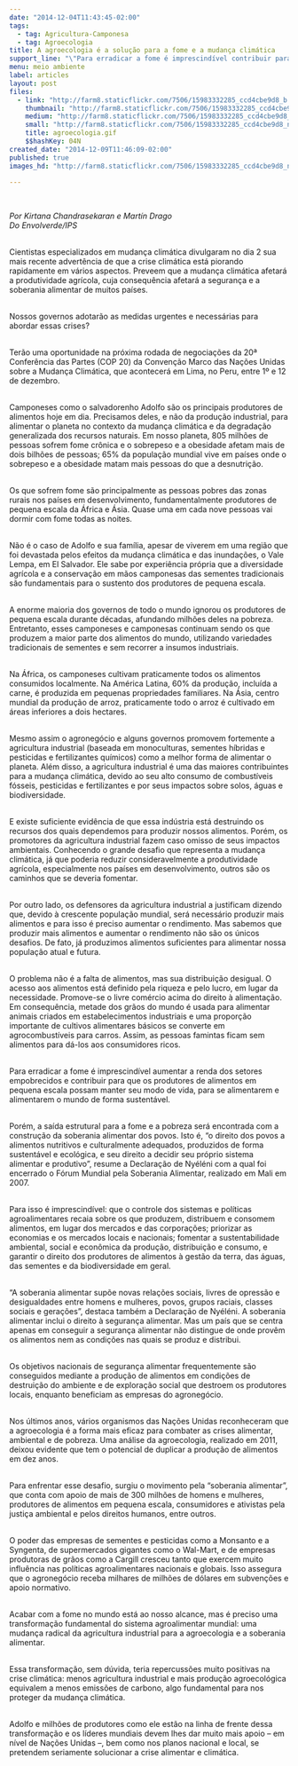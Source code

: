 ```yaml
---
date: "2014-12-04T11:43:45-02:00"
tags:
  - tag: Agricultura-Camponesa
  - tag: Agroecologia
title: A agroecologia é a solução para a fome e a mudança climática
support_line: "\"Para erradicar a fome é imprescindível contribuir para que os produtores de alimentos possam manter seu modo de vida\"."
menu: meio ambiente
label: articles
layout: post
files:
  - link: "http://farm8.staticflickr.com/7506/15983332285_ccd4cbe9d8_b.jpg"
    thumbnail: "http://farm8.staticflickr.com/7506/15983332285_ccd4cbe9d8_t.jpg"
    medium: "http://farm8.staticflickr.com/7506/15983332285_ccd4cbe9d8_z.jpg"
    small: "http://farm8.staticflickr.com/7506/15983332285_ccd4cbe9d8_n.jpg"
    title: agroecologia.gif
    $$hashKey: 04N
created_date: "2014-12-09T11:46:09-02:00"
published: true
images_hd: "http://farm8.staticflickr.com/7506/15983332285_ccd4cbe9d8_n.jpg"

---
```

<div id="content-header">
<div id="content-title">
<p>&nbsp;</p>
</div>
</div>

<div id="content-area">
<div id="default-content">
<div id="node-16833">
<div>
<div>
<p><em>Por Kirtana Chandrasekaran e Mart&iacute;n Drago<br />
Do Envolverde/IPS</em></p>

<p><br />
Cientistas especializados em mudan&ccedil;a clim&aacute;tica divulgaram no dia 2 sua mais recente advert&ecirc;ncia de que a crise clim&aacute;tica est&aacute; piorando rapidamente em v&aacute;rios aspectos. Preveem que a mudan&ccedil;a clim&aacute;tica afetar&aacute; a produtividade agr&iacute;cola, cuja consequ&ecirc;ncia afetar&aacute; a seguran&ccedil;a e a soberania alimentar de muitos pa&iacute;ses.</p>

<p><br />
Nossos governos adotar&atilde;o as medidas urgentes e necess&aacute;rias para abordar essas crises?</p>

<p><br />
Ter&atilde;o uma oportunidade na pr&oacute;xima rodada de negocia&ccedil;&otilde;es da 20&ordf; Confer&ecirc;ncia das Partes (COP 20) da Conven&ccedil;&atilde;o Marco das Na&ccedil;&otilde;es Unidas sobre a Mudan&ccedil;a Clim&aacute;tica, que acontecer&aacute; em Lima, no Peru, entre 1&ordm; e 12 de dezembro.</p>

<p><br />
Camponeses como o salvadorenho Adolfo s&atilde;o os principais produtores de alimentos hoje em dia. Precisamos deles, e n&atilde;o da produ&ccedil;&atilde;o industrial, para alimentar o planeta no contexto da mudan&ccedil;a clim&aacute;tica e da degrada&ccedil;&atilde;o generalizada dos recursos naturais. Em nosso planeta, 805 milh&otilde;es de pessoas sofrem fome cr&ocirc;nica e o sobrepeso e a obesidade afetam mais de dois bilh&otilde;es de pessoas; 65% da popula&ccedil;&atilde;o mundial vive em pa&iacute;ses onde o sobrepeso e a obesidade matam mais pessoas do que a desnutri&ccedil;&atilde;o.</p>

<p><br />
Os que sofrem fome s&atilde;o principalmente as pessoas pobres das zonas rurais nos pa&iacute;ses em desenvolvimento, fundamentalmente produtores de pequena escala da &Aacute;frica e &Aacute;sia. Quase uma em cada nove pessoas vai dormir com fome todas as noites.</p>

<p><br />
N&atilde;o &eacute; o caso de Adolfo e sua fam&iacute;lia, apesar de viverem em uma regi&atilde;o que foi devastada pelos efeitos da mudan&ccedil;a clim&aacute;tica e das inunda&ccedil;&otilde;es, o Vale Lempa, em El Salvador. Ele sabe por experi&ecirc;ncia pr&oacute;pria que a diversidade agr&iacute;cola e a conserva&ccedil;&atilde;o em m&atilde;os camponesas das sementes tradicionais s&atilde;o fundamentais para o sustento dos produtores de pequena escala.</p>

<p><br />
A enorme maioria dos governos de todo o mundo ignorou os produtores de pequena escala durante d&eacute;cadas, afundando milh&otilde;es deles na pobreza. Entretanto, esses camponeses e camponesas continuam sendo os que produzem a maior parte dos alimentos do mundo, utilizando variedades tradicionais de sementes e sem recorrer a insumos industriais.</p>

<p><br />
Na &Aacute;frica, os camponeses cultivam praticamente todos os alimentos consumidos localmente. Na Am&eacute;rica Latina, 60% da produ&ccedil;&atilde;o, inclu&iacute;da a carne, &eacute; produzida em pequenas propriedades familiares. Na &Aacute;sia, centro mundial da produ&ccedil;&atilde;o de arroz, praticamente todo o arroz &eacute; cultivado em &aacute;reas inferiores a dois hectares.</p>

<p><br />
Mesmo assim o agroneg&oacute;cio e alguns governos promovem fortemente a agricultura industrial (baseada em monoculturas, sementes h&iacute;bridas e pesticidas e fertilizantes qu&iacute;micos) como a melhor forma de alimentar o planeta. Al&eacute;m disso, a agricultura industrial &eacute; uma das maiores contribuintes para a mudan&ccedil;a clim&aacute;tica, devido ao seu alto consumo de combust&iacute;veis f&oacute;sseis, pesticidas e fertilizantes e por seus impactos sobre solos, &aacute;guas e biodiversidade.</p>

<p><br />
E existe suficiente evid&ecirc;ncia de que essa ind&uacute;stria est&aacute; destruindo os recursos dos quais dependemos para produzir nossos alimentos. Por&eacute;m, os promotores da agricultura industrial fazem caso omisso de seus impactos ambientais. Conhecendo o grande desafio que representa a mudan&ccedil;a clim&aacute;tica, j&aacute; que poderia reduzir consideravelmente a produtividade agr&iacute;cola, especialmente nos pa&iacute;ses em desenvolvimento, outros s&atilde;o os caminhos que se deveria fomentar.</p>

<p><br />
Por outro lado, os defensores da agricultura industrial a justificam dizendo que, devido &agrave; crescente popula&ccedil;&atilde;o mundial, ser&aacute; necess&aacute;rio produzir mais alimentos e para isso &eacute; preciso aumentar o rendimento. Mas sabemos que produzir mais alimentos e aumentar o rendimento n&atilde;o s&atilde;o os &uacute;nicos desafios. De fato, j&aacute; produzimos alimentos suficientes para alimentar nossa popula&ccedil;&atilde;o atual e futura.</p>

<p><br />
O problema n&atilde;o &eacute; a falta de alimentos, mas sua distribui&ccedil;&atilde;o desigual. O acesso aos alimentos est&aacute; definido pela riqueza e pelo lucro, em lugar da necessidade. Promove-se o livre com&eacute;rcio acima do direito &agrave; alimenta&ccedil;&atilde;o. Em consequ&ecirc;ncia, metade dos gr&atilde;os do mundo &eacute; usada para alimentar animais criados em estabelecimentos industriais e uma propor&ccedil;&atilde;o importante de cultivos alimentares b&aacute;sicos se converte em agrocombust&iacute;veis para carros. Assim, as pessoas famintas ficam sem alimentos para d&aacute;-los aos consumidores ricos.</p>

<p><br />
Para erradicar a fome &eacute; imprescind&iacute;vel aumentar a renda dos setores empobrecidos e contribuir para que os produtores de alimentos em pequena escala possam manter seu modo de vida, para se alimentarem e alimentarem o mundo de forma sustent&aacute;vel.</p>

<p><br />
Por&eacute;m, a sa&iacute;da estrutural para a fome e a pobreza ser&aacute; encontrada com a constru&ccedil;&atilde;o da soberania alimentar dos povos. Isto &eacute;, &ldquo;o direito dos povos a alimentos nutritivos e culturalmente adequados, produzidos de forma sustent&aacute;vel e ecol&oacute;gica, e seu direito a decidir seu pr&oacute;prio sistema alimentar e produtivo&rdquo;, resume a Declara&ccedil;&atilde;o de Ny&eacute;l&eacute;ni com a qual foi encerrado o F&oacute;rum Mundial pela Soberania Alimentar, realizado em Mali em 2007.</p>

<p><br />
Para isso &eacute; imprescind&iacute;vel: que o controle dos sistemas e pol&iacute;ticas agroalimentares recaia sobre os que produzem, distribuem e consomem alimentos, em lugar dos mercados e das corpora&ccedil;&otilde;es; priorizar as economias e os mercados locais e nacionais; fomentar a sustentabilidade ambiental, social e econ&ocirc;mica da produ&ccedil;&atilde;o, distribui&ccedil;&atilde;o e consumo, e garantir o direito dos produtores de alimentos &agrave; gest&atilde;o da terra, das &aacute;guas, das sementes e da biodiversidade em geral.</p>

<p><br />
&ldquo;A soberania alimentar sup&otilde;e novas rela&ccedil;&otilde;es sociais, livres de opress&atilde;o e desigualdades entre homens e mulheres, povos, grupos raciais, classes sociais e gera&ccedil;&otilde;es&rdquo;, destaca tamb&eacute;m a Declara&ccedil;&atilde;o de Ny&eacute;l&eacute;ni. A soberania alimentar inclui o direito &agrave; seguran&ccedil;a alimentar. Mas um pa&iacute;s que se centra apenas em conseguir a seguran&ccedil;a alimentar n&atilde;o distingue de onde prov&ecirc;m os alimentos nem as condi&ccedil;&otilde;es nas quais se produz e distribui.</p>

<p><br />
Os objetivos nacionais de seguran&ccedil;a alimentar frequentemente s&atilde;o conseguidos mediante a produ&ccedil;&atilde;o de alimentos em condi&ccedil;&otilde;es de destrui&ccedil;&atilde;o do ambiente e de explora&ccedil;&atilde;o social que destroem os produtores locais, enquanto beneficiam as empresas do agroneg&oacute;cio.</p>

<p><br />
Nos &uacute;ltimos anos, v&aacute;rios organismos das Na&ccedil;&otilde;es Unidas reconheceram que a agroecologia &eacute; a forma mais eficaz para combater as crises alimentar, ambiental e de pobreza. Uma an&aacute;lise da agroecologia, realizado em 2011, deixou evidente que tem o potencial de duplicar a produ&ccedil;&atilde;o de alimentos em dez anos.</p>

<p><br />
Para enfrentar esse desafio, surgiu o movimento pela &ldquo;soberania alimentar&rdquo;, que conta com apoio de mais de 300 milh&otilde;es de homens e mulheres, produtores de alimentos em pequena escala, consumidores e ativistas pela justi&ccedil;a ambiental e pelos direitos humanos, entre outros.</p>

<p><br />
O poder das empresas de sementes e pesticidas como a Monsanto e a Syngenta, de supermercados gigantes como o Wal-Mart, e de empresas produtoras de gr&atilde;os como a Cargill cresceu tanto que exercem muito influ&ecirc;ncia nas pol&iacute;ticas agroalimentares nacionais e globais. Isso assegura que o agroneg&oacute;cio receba milhares de milh&otilde;es de d&oacute;lares em subven&ccedil;&otilde;es e apoio normativo.</p>

<p><br />
Acabar com a fome no mundo est&aacute; ao nosso alcance, mas &eacute; preciso uma transforma&ccedil;&atilde;o fundamental do sistema agroalimentar mundial: uma mudan&ccedil;a radical da agricultura industrial para a agroecologia e a soberania alimentar.</p>

<p><br />
Essa transforma&ccedil;&atilde;o, sem d&uacute;vida, teria repercuss&otilde;es muito positivas na crise clim&aacute;tica: menos agricultura industrial e mais produ&ccedil;&atilde;o agroecol&oacute;gica equivalem a menos emiss&otilde;es de carbono, algo fundamental para nos proteger da mudan&ccedil;a clim&aacute;tica.</p>

<p><br />
Adolfo e milh&otilde;es de produtores como ele est&atilde;o na linha de frente dessa transforma&ccedil;&atilde;o e os l&iacute;deres mundiais devem lhes dar muito mais apoio &ndash; em n&iacute;vel de Na&ccedil;&otilde;es Unidas &ndash;, bem como nos planos nacional e local, se pretendem seriamente solucionar a crise alimentar e clim&aacute;tica.</p>
</div>
</div>
</div>
</div>
</div>
